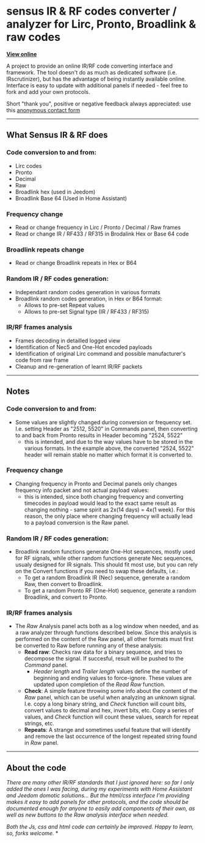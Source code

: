 # sensus IR & RF codes converter / analyzer for Lirc, Pronto, Broadlink & raw codes

**[View online](https://pasthev.github.io/sensus/)**

A project to provide an online IR/RF code converting interface and framework.
The tool doesn't do as much as dedicated software (i.e. IRscrutinizer), but has the
advantage of being instantly available online.
Interface is easy to update with additional panels if needed - feel free to fork and
add your own protocols.

Short "thank you", positive or negative feedback always appreciated: use this [anonymous contact form](https://docs.google.com/forms/d/e/1FAIpQLSckf2f04hYhTN3T6GvchbxhjhKcYHLMRDXnrRfqlM_eRW_NiA/viewform?usp=sf_link)

---

## What Sensus IR & RF does

### Code conversion to and from:
* Lirc codes
* Pronto
* Decimal
* Raw
* Broadlink hex (used in Jeedom)
* Broadlink Base 64 (Used in Home Assistant)

### Frequency change
* Read or change frequency in Lirc / Pronto / Decimal / Raw frames
* Read or change IR / RF433 / RF315 in Brodalink Hex or Base 64 code

### Broadlink repeats change
* Read or change Broadlink repeats in Hex or B64

### Random IR / RF codes generation:
* Independant random codes generation in various formats
* Broadlink random codes generation, in Hex or B64 format:
  * Allows to pre-set Repeat values
  * Allows to pre-set Signal type (IR / RF433 / RF315)

### IR/RF frames analysis
* Frames decoding in detailled logged view
* Identification of Nec5 and One-Hot encoded payloads
* Identification of original Lirc command and possible manufacturer's code from raw frame
* Cleanup and re-generation of learnt IR/RF packets
  
---
  
## Notes
### Code conversion to and from:
* Some values are slightly changed during conversion or frequency set. I.e. setting Header as "2512, 5520" in Commands panel, then converting to and back from Pronto results in Header becoming "2524, 5522"
  * this is intended, and due to the way values have to be stored in the various formats. In the example above, the converted "2524, 5522" header will remain stable no matter which format it is converted to.

### Frequency change
* Changing frequency in Pronto and Decimal panels only changes frequency info packet and not actual payload values:
  * this is intended, since both changing frequency and converting timecodes in payload would lead to the exact same result as changing nothing - same spirit as 2x(14 days) = 4x(1 week). For this reason, the only place where changing frequency will actually lead to a payload conversion is the Raw panel.
  
### Random IR / RF codes generation:  
* Broadlink random functions generate One-Hot sequences, mostly used for RF signals, while other random functions generate Nec sequences, usualy designed for IR signals. This should fit most use, but you can rely on the Convert functions if you need to swap these defaults, i.e.:  
  * To get a random Broadlink IR (Nec) sequence, generate a random Raw, then convert to Broadlink.  
  * To get a random Pronto RF (One-Hot) sequence, generate a random Broadlink, and convert to Pronto.

### IR/RF frames analysis
* The *Raw* Analysis panel acts both as a log window when needed, and as a raw analyzer through functions described below. Since this analysis is performed on the content of the Raw panel, all other formats must first be converted to Raw before running any of these analysis:
  * **Read raw**: Checks raw data for a binary sequence, and tries to decompose the signal. If succesful, result will be pushed to the *Command* panel.
    * *Header length* and *Trailer length* values define the number of beginning and ending values to force-ignore. These values are updated upon completion of the *Read Raw* function. 
  * **Check**: A simple feature throwing some info about the content of the *Raw* panel, which can be useful when analyzing an unknown signal. I.e. copy a long binary string, and *Check* function will count bits, convert values to decimal and hex, invert bits, etc. Copy a series of values, and *Check* function will count these values, search for repeat strings, etc.
  * **Repeats**: A strange and sometimes useful feature that will identify and remove the last occurrence of the longest repeated string found in *Raw* panel.
  
---

## About the code

*There are many other IR/RF standards that I just ignored here: so far I only added the ones I was facing, during my experiments with Home Assistant and Jeedom domotic solutions... But the html/css interface I'm providing makes it easy to add panels for other protocols, and the code should be documented enough for anyone to easily add components of their own, as well as new buttons to the Raw analysis interface when needed.*
 
*Both the Js, css and html code can certainly be improved. Happy to learn, so, forks welcome.*
*
